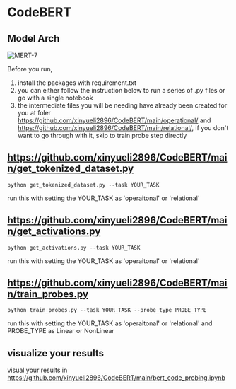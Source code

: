 # CodeBERT

## Model Arch

![MERT-7](https://github.com/xinyueli2896/CodeBERT/assets/144223393/33859b7e-dd24-4a3b-bbee-cbaea04570d2)

Before you run,
1. install the packages with requirement.txt
2. you can either follow the instruction below to run a series of .py files or go with a single notebook 
3. the intermediate files you will be needing have already been created for you at foler https://github.com/xinyueli2896/CodeBERT/main/operational/ and https://github.com/xinyueli2896/CodeBERT/main/relational/, if you don't want to go through with it, skip to train probe step directly

## https://github.com/xinyueli2896/CodeBERT/main/get_tokenized_dataset.py

```
python get_tokenized_dataset.py --task YOUR_TASK
```

run this with setting the YOUR_TASK as 'operaitonal' or 'relational'

## https://github.com/xinyueli2896/CodeBERT/main/get_activations.py
```
python get_activations.py --task YOUR_TASK
```

run this with setting the YOUR_TASK as 'operaitonal' or 'relational'

## https://github.com/xinyueli2896/CodeBERT/main/train_probes.py
```
python train_probes.py --task YOUR_TASK --probe_type PROBE_TYPE
```

run this with setting the YOUR_TASK as 'operaitonal' or 'relational' and PROBE_TYPE as Linear or NonLinear

## visualize your results 
visual your results in https://github.com/xinyueli2896/CodeBERT/main/bert_code_probing.ipynb
